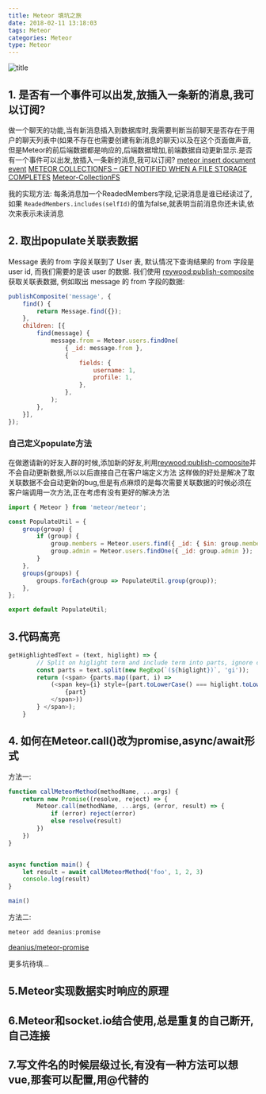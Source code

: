 ```yaml
---
title: Meteor 填坑之旅
date: 2018-02-11 13:18:03
tags: Meteor
categories: Meteor
type: Meteor
---
```

![title](https://ss0.bdstatic.com/70cFuHSh_Q1YnxGkpoWK1HF6hhy/it/u=3972597870,2157974534&fm=27&gp=0.jpg)
<!--more-->
## 1. 是否有一个事件可以出发,放插入一条新的消息,我可以订阅?
做一个聊天的功能,当有新消息插入到数据库时,我需要判断当前聊天是否存在于用户的聊天列表中(如果不存在也需要创建有新消息的聊天)以及在这个页面做声音,但是Meteor的前后端数据都是响应的,后端数据增加,前端数据自动更新显示.是否有一个事件可以出发,放插入一条新的消息,我可以订阅?
[meteor insert document event](https://stackoverflow.com/questions/29022760/meteor-event-for-subscriber-of-collection-for-new-insert-of-document-in-mongodb)
[METEOR COLLECTIONFS – GET NOTIFIED WHEN A FILE STORAGE COMPLETES](https://krishprasadar.wordpress.com/)
[Meteor-CollectionFS](https://github.com/CollectionFS/Meteor-CollectionFS/issues/264)

我的实现方法: 每条消息加一个ReadedMembers字段,记录消息是谁已经读过了,如果 `ReadedMembers.includes(selfId)`的值为false,就表明当前消息你还未读,依次来表示未读消息
## 2. 取出populate关联表数据

Message 表的 from 字段关联到了 User 表, 默认情况下查询结果的 from 字段是 user id, 而我们需要的是该 user 的数据. 我们使用 [reywood:publish-composite](https://atmospherejs.com/reywood/publish-composite) 获取关联表数据, 例如取出 message 的 from 字段的数据:

```js
publishComposite('message', {
    find() {
        return Message.find({});
    },
    children: [{
        find(message) {
            message.from = Meteor.users.findOne(
                { _id: message.from },
                {
                    fields: {
                        username: 1,
                        profile: 1,
                    },
                },
            );
        },
    }],
});
```
### 自己定义populate方法
在做邀请新的好友入群的时候,添加新的好友,利用[reywood:publish-composite](https://atmospherejs.com/reywood/publish-composite)并不会自动更新数据,所以以后直接自己在客户端定义方法
这样做的好处是解决了取关联数据不会自动更新的bug,但是有点麻烦的是每次需要关联数据的时候必须在客户端调用一次方法,正在考虑有没有更好的解决方法
```js
import { Meteor } from 'meteor/meteor';

const PopulateUtil = {
    group(group) {
        if (group) {
            group.members = Meteor.users.find({ _id: { $in: group.members } }).fetch();
            group.admin = Meteor.users.findOne({ _id: group.admin });
        }
    },
    groups(groups) {
        groups.forEach(group => PopulateUtil.group(group));
    },
};

export default PopulateUtil;
```
## 3.代码高亮
```js
getHighlightedText = (text, higlight) => {
        // Split on higlight term and include term into parts, ignore case
        const parts = text.split(new RegExp(`(${higlight})`, 'gi'));
        return (<span> {parts.map((part, i) =>
            (<span key={i} style={part.toLowerCase() === higlight.toLowerCase() ? { color: '#29b6f6' } : {}}>
                {part}
            </span>))
        } </span>);
    }
```
## 4. 如何在Meteor.call()改为promise,async/await形式
方法一:
```js
function callMeteorMethod(methodName, ...args) {
    return new Promise((resolve, reject) => {
        Meteor.call(methodName, ...args, (error, result) => {
            if (error) reject(error)
            else resolve(result)
        })
    })
}


async function main() {
    let result = await callMeteorMethod('foo', 1, 2, 3)
    console.log(result)
}

main()
```
方法二:

```js
meteor add deanius:promise
```
[](https://forums.meteor.com/t/start-using-async-await-instead-of-promises-and-callbacks/17037/5)
[deanius/meteor-promise](https://github.com/deanius/meteor-promise)

更多坑待填...

## 5.Meteor实现数据实时响应的原理

## 6.Meteor和socket.io结合使用,总是重复的自己断开,自己连接

## 7.写文件名的时候层级过长,有没有一种方法可以想vue,那套可以配置,用@代替的